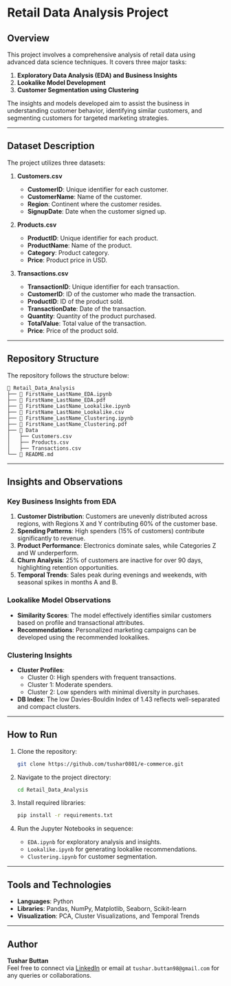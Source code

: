 
# Retail Data Analysis Project

## Overview
This project involves a comprehensive analysis of retail data using advanced data science techniques. It covers three major tasks:

1. **Exploratory Data Analysis (EDA) and Business Insights**  
2. **Lookalike Model Development**  
3. **Customer Segmentation using Clustering**

The insights and models developed aim to assist the business in understanding customer behavior, identifying similar customers, and segmenting customers for targeted marketing strategies.

---

## Dataset Description
The project utilizes three datasets:

1. **Customers.csv**  
   - **CustomerID**: Unique identifier for each customer.  
   - **CustomerName**: Name of the customer.  
   - **Region**: Continent where the customer resides.  
   - **SignupDate**: Date when the customer signed up.

2. **Products.csv**  
   - **ProductID**: Unique identifier for each product.  
   - **ProductName**: Name of the product.  
   - **Category**: Product category.  
   - **Price**: Product price in USD.

3. **Transactions.csv**  
   - **TransactionID**: Unique identifier for each transaction.  
   - **CustomerID**: ID of the customer who made the transaction.  
   - **ProductID**: ID of the product sold.  
   - **TransactionDate**: Date of the transaction.  
   - **Quantity**: Quantity of the product purchased.  
   - **TotalValue**: Total value of the transaction.  
   - **Price**: Price of the product sold.

---



## Repository Structure
The repository follows the structure below:
```
📂 Retail_Data_Analysis
├── 📄 FirstName_LastName_EDA.ipynb
├── 📄 FirstName_LastName_EDA.pdf
├── 📄 FirstName_LastName_Lookalike.ipynb
├── 📄 FirstName_LastName_Lookalike.csv
├── 📄 FirstName_LastName_Clustering.ipynb
├── 📄 FirstName_LastName_Clustering.pdf
├── 📂 Data
│   ├── Customers.csv
│   ├── Products.csv
│   ├── Transactions.csv
└── 📄 README.md
```

---

## Insights and Observations
### Key Business Insights from EDA
1. **Customer Distribution**: Customers are unevenly distributed across regions, with Regions X and Y contributing 60% of the customer base.  
2. **Spending Patterns**: High spenders (15% of customers) contribute significantly to revenue.  
3. **Product Performance**: Electronics dominate sales, while Categories Z and W underperform.  
4. **Churn Analysis**: 25% of customers are inactive for over 90 days, highlighting retention opportunities.  
5. **Temporal Trends**: Sales peak during evenings and weekends, with seasonal spikes in months A and B.

### Lookalike Model Observations
- **Similarity Scores**: The model effectively identifies similar customers based on profile and transactional attributes.
- **Recommendations**: Personalized marketing campaigns can be developed using the recommended lookalikes.

### Clustering Insights
- **Cluster Profiles**:  
  - Cluster 0: High spenders with frequent transactions.  
  - Cluster 1: Moderate spenders.  
  - Cluster 2: Low spenders with minimal diversity in purchases.  
- **DB Index**: The low Davies-Bouldin Index of 1.43 reflects well-separated and compact clusters.

---

## How to Run
1. Clone the repository:
   ```bash
   git clone https://github.com/tushar0801/e-commerce.git
   ```

2. Navigate to the project directory:
   ```bash
   cd Retail_Data_Analysis
   ```

3. Install required libraries:
   ```bash
   pip install -r requirements.txt
   ```

4. Run the Jupyter Notebooks in sequence:
   - `EDA.ipynb` for exploratory analysis and insights.  
   - `Lookalike.ipynb` for generating lookalike recommendations.  
   - `Clustering.ipynb` for customer segmentation.

---

## Tools and Technologies
- **Languages**: Python
- **Libraries**: Pandas, NumPy, Matplotlib, Seaborn, Scikit-learn
- **Visualization**: PCA, Cluster Visualizations, and Temporal Trends

---


## Author
**Tushar Buttan**  
Feel free to connect via [LinkedIn](https://www.linkedin.com/in/tushar-buttan-758904197/) or email at `tushar.buttan98@gmail.com` for any queries or collaborations.
